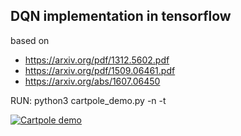 ## DQN implementation in tensorflow
based on
  * https://arxiv.org/pdf/1312.5602.pdf
  * https://arxiv.org/pdf/1509.06461.pdf
  * https://arxiv.org/abs/1607.06450


RUN: python3 cartpole\_demo.py -n -t


<a href="https://giphy.com/gifs/1jaMfIL5LHFAdrjM3h"> <img src="https://media.giphy.com/media/1jaMfIL5LHFAdrjM3h/giphy.gif" title="Cartpole demo"/></a>
